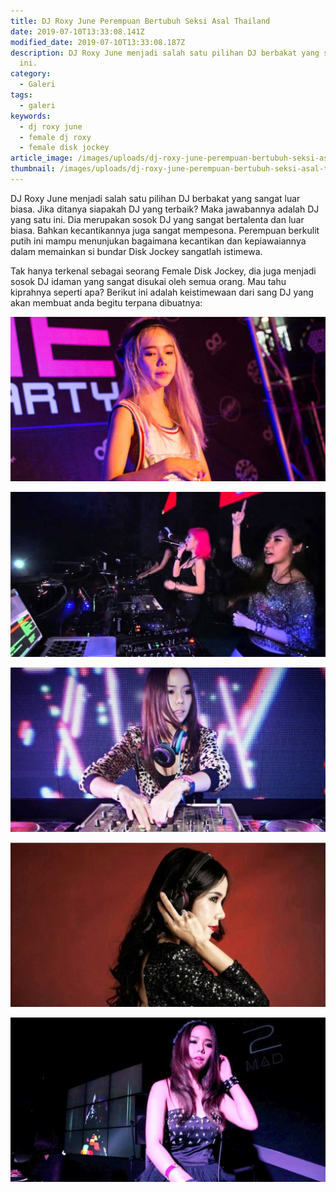 ```yaml
---
title: DJ Roxy June Perempuan Bertubuh Seksi Asal Thailand
date: 2019-07-10T13:33:08.141Z
modified_date: 2019-07-10T13:33:08.187Z
description: DJ Roxy June menjadi salah satu pilihan DJ berbakat yang sangat luar biasa. Jika ditanya siapakah DJ yang terbaik? Maka jawabannya adalah DJ yang satu
  ini.
category:
  - Galeri
tags:
  - galeri
keywords:
  - dj roxy june
  - female dj roxy
  - female disk jockey
article_image: /images/uploads/dj-roxy-june-perempuan-bertubuh-seksi-asal-thailand-5.jpg
thumbnail: /images/uploads/dj-roxy-june-perempuan-bertubuh-seksi-asal-thailand-2-005.jpg
---
```

DJ Roxy June menjadi salah satu pilihan DJ berbakat yang sangat luar biasa. Jika ditanya siapakah DJ yang terbaik? Maka jawabannya adalah DJ yang satu ini. Dia merupakan sosok DJ yang sangat bertalenta dan luar biasa. Bahkan kecantikannya juga sangat mempesona. Perempuan berkulit putih ini mampu menunjukan bagaimana kecantikan dan kepiawaiannya dalam memainkan si bundar Disk Jockey sangatlah istimewa.

Tak hanya terkenal sebagai seorang Female Disk Jockey, dia juga menjadi sosok DJ idaman yang sangat disukai oleh semua orang. Mau tahu kiprahnya seperti apa? Berikut ini adalah keistimewaan dari sang DJ yang akan membuat anda begitu terpana dibuatnya:

![DJ Roxy June Perempuan Bertubuh Seksi Asal Thailand](/images/uploads/dj-roxy-june-perempuan-bertubuh-seksi-asal-thailand-5.jpg)

![DJ Roxy June Perempuan Bertubuh Seksi Asal Thailand](/images/uploads/dj-roxy-june-perempuan-bertubuh-seksi-asal-thailand-4.jpg)

![DJ Roxy June Perempuan Bertubuh Seksi Asal Thailand](/images/uploads/dj-roxy-june-perempuan-bertubuh-seksi-asal-thailand-3.jpg)

![DJ Roxy June Perempuan Bertubuh Seksi Asal Thailand](/images/uploads/dj-roxy-june-perempuan-bertubuh-seksi-asal-thailand-2.jpg)

![DJ Roxy June Perempuan Bertubuh Seksi Asal Thailand](/images/uploads/dj-roxy-june-perempuan-bertubuh-seksi-asal-thailand-1.jpg)
